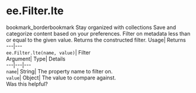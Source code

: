  
#  ee.Filter.lte 
bookmark_borderbookmark Stay organized with collections  Save and categorize content based on your preferences.
Filter on metadata less than or equal to the given value. 
Returns the constructed filter.
Usage| Returns  
---|---  
`ee.Filter.lte(name, value)`| Filter  
Argument| Type| Details  
---|---|---  
`name`| String| The property name to filter on.  
`value`| Object| The value to compare against.  
Was this helpful?
